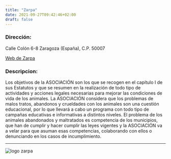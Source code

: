 ```yaml
---
title: "Zarpa"
date: 2021-09-27T09:42:46+02:00
draft: false
---
```

### Dirección: 
Calle Colón 6-8 Zaragoza (España), C.P. 50007

[Web de Zarpa](http://zarpa.org/)

### Descripcion: 
Los objetivos de la ASOCIACIÓN son los que se recogen en el capítulo I de sus Estatutos y que se resumen en la realización de todo tipo de actividades y acciones legales necesarias para mejorar las condiciones de vida de los animales. La ASOCIACIÓN considera que los problemas de malos tratos, abandonos y crueldades con los animales son una cuestión educacional, por lo que llevará a cabo un programa con todo tipo de campañas educativas e informativas a distintos niveles. El problema de los animales abandonados y maltratados es competencia de los municipios, que han de cumplir y hacer cumplir las leyes vigentes y la ASOCIACIÓN va a velar para que asuman esas competencias, colaborando con ellos o denunciando en los casos de incumplimiento.

 ------------------------- 
![logo zarpa](/img/zarpa.jpg)